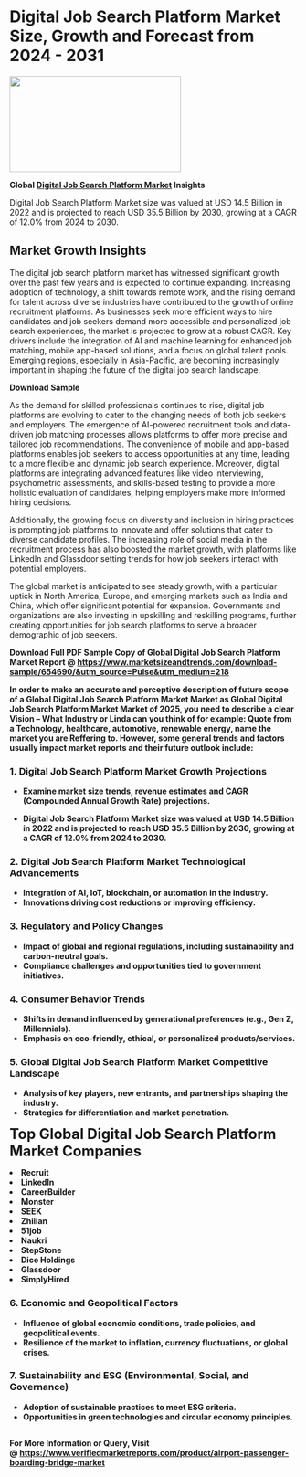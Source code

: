 <H1>Digital Job Search Platform Market Size, Growth and Forecast from 2024 - 2031</H1><img class="aligncenter size-medium wp-image-584254" src="https://thirdeyenews.in/wp-content/uploads/2024/09/Global-Market-Research-300x168.jpeg" alt="" width="300" height="168" /><p><strong>Global&nbsp;<a href="https://www.marketsizeandtrends.com/download-sample/654690/&amp;utm_source=Pulse&amp;utm_medium=218">Digital Job Search Platform Market</a> Insights</strong></p><p>Digital Job Search Platform Market size was valued at USD 14.5 Billion in 2022 and is projected to reach USD 35.5 Billion by 2030, growing at a CAGR of 12.0% from 2024 to 2030.</p><p><h2>Market Growth Insights</h2> <p>The digital job search platform market has witnessed significant growth over the past few years and is expected to continue expanding. Increasing adoption of technology, a shift towards remote work, and the rising demand for talent across diverse industries have contributed to the growth of online recruitment platforms. As businesses seek more efficient ways to hire candidates and job seekers demand more accessible and personalized job search experiences, the market is projected to grow at a robust CAGR. Key drivers include the integration of AI and machine learning for enhanced job matching, mobile app-based solutions, and a focus on global talent pools. Emerging regions, especially in Asia-Pacific, are becoming increasingly important in shaping the future of the digital job search landscape.</p> <p><strong>Download Sample</strong></p> <p>As the demand for skilled professionals continues to rise, digital job platforms are evolving to cater to the changing needs of both job seekers and employers. The emergence of AI-powered recruitment tools and data-driven job matching processes allows platforms to offer more precise and tailored job recommendations. The convenience of mobile and app-based platforms enables job seekers to access opportunities at any time, leading to a more flexible and dynamic job search experience. Moreover, digital platforms are integrating advanced features like video interviewing, psychometric assessments, and skills-based testing to provide a more holistic evaluation of candidates, helping employers make more informed hiring decisions.</p> <p>Additionally, the growing focus on diversity and inclusion in hiring practices is prompting job platforms to innovate and offer solutions that cater to diverse candidate profiles. The increasing role of social media in the recruitment process has also boosted the market growth, with platforms like LinkedIn and Glassdoor setting trends for how job seekers interact with potential employers.</p> <p>The global market is anticipated to see steady growth, with a particular uptick in North America, Europe, and emerging markets such as India and China, which offer significant potential for expansion. Governments and organizations are also investing in upskilling and reskilling programs, further creating opportunities for job search platforms to serve a broader demographic of job seekers.</p> <p><strong></p><p><span class=""><strong>Download Full PDF Sample Copy of Global Digital Job Search Platform Market Report</strong> @ <a href="https://www.marketsizeandtrends.com/download-sample/654690/&amp;utm_source=Pulse&amp;utm_medium=218" target="_blank">https://www.marketsizeandtrends.com/download-sample/654690/&amp;utm_source=Pulse&amp;utm_medium=218</a></span></p><p>In order to make an accurate and perceptive description of future scope of a Global&nbsp;Digital Job Search Platform Market Market as Global&nbsp;Digital Job Search Platform Market Market of 2025, you need to describe a clear Vision &ndash; What Industry or Linda can you think of for example: Quote from a Technology, healthcare, automotive, renewable energy, name the market you are Reffering to. However, some general trends and factors usually impact market reports and their future outlook include:</p><h3>1.&nbsp;<strong>Digital Job Search Platform Market Growth Projections</strong></h3><ul><li>Examine market size trends, revenue estimates and CAGR (Compounded Annual Growth Rate) projections.</li><li><p>Digital Job Search Platform Market size was valued at USD 14.5 Billion in 2022 and is projected to reach USD 35.5 Billion by 2030, growing at a CAGR of 12.0% from 2024 to 2030.</p></li></ul><h3>2.&nbsp;<strong>Digital Job Search Platform Market Technological Advancements</strong></h3><ul><li>Integration of AI, IoT, blockchain, or automation in the industry.</li><li>Innovations driving cost reductions or improving efficiency.</li></ul><h3>3.&nbsp;<strong>Regulatory and Policy Changes</strong></h3><ul><li>Impact of global and regional regulations, including sustainability and carbon-neutral goals.</li><li>Compliance challenges and opportunities tied to government initiatives.</li></ul><h3>4.&nbsp;<strong>Consumer Behavior Trends</strong></h3><ul><li>Shifts in demand influenced by generational preferences (e.g., Gen Z, Millennials).</li><li>Emphasis on eco-friendly, ethical, or personalized products/services.</li></ul><h3>5.&nbsp;<strong>Global Digital Job Search Platform Market Competitive Landscape</strong></h3><ul><li>Analysis of key players, new entrants, and partnerships shaping the industry.</li><li>Strategies for differentiation and market penetration.</li></ul><p data-pm-slice="1 1 []"><span style="color: inherit; font-family: inherit; font-size: 25px;">Top Global Digital Job Search Platform Market Companies</span></p><div class="" data-test-id=""><p><li>Recruit</li><li> LinkedIn</li><li> CareerBuilder</li><li> Monster</li><li> SEEK</li><li> Zhilian</li><li> 51job</li><li> Naukri</li><li> StepStone</li><li> Dice Holdings</li><li> Glassdoor</li><li> SimplyHired</li></p></div><h3>6.&nbsp;<strong>Economic and Geopolitical Factors</strong></h3><ul><li>Influence of global economic conditions, trade policies, and geopolitical events.</li><li>Resilience of the market to inflation, currency fluctuations, or global crises.</li></ul><h3>7.&nbsp;<strong>Sustainability and ESG (Environmental, Social, and Governance)</strong></h3><ul><li>Adoption of sustainable practices to meet ESG criteria.</li><li>Opportunities in green technologies and circular economy principles.</li></ul><h2><strong style="font-size: 14px;">For More Information or Query, Visit @&nbsp;</strong><a style="background-color: #ffffff; font-size: 14px;" href="https://www.marketsizeandtrends.com/report/digital-job-search-platform-market/" target="_blank">https://www.verifiedmarketreports.com/product/airport-passenger-boarding-bridge-market</a></h2>
